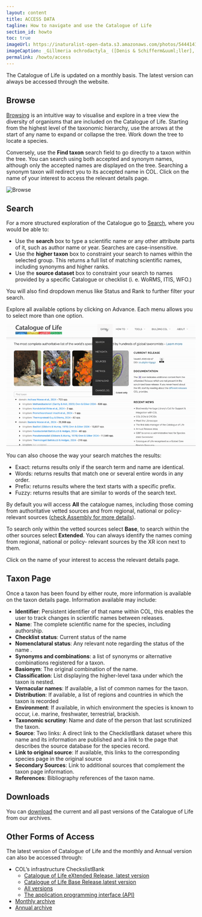 ```yaml
---
layout: content
title: ACCESS DATA
tagline: How to navigate and use the Catalogue of Life
section_id: howto
toc: true
imageUrl: https://inaturalist-open-data.s3.amazonaws.com/photos/544414126/large.jpg
imageCaption: _Gillmeria ochrodactyla_ ([Denis & Schifferm&uuml;ller], 1775) - [Photo CC By Donald Hobern](https://www.flickr.com/photos/dhobern/14304880198)
permalink: /howto/access
---
```


The Catalogue of Life is updated on a monthly basis. The latest version can always be accessed through the website.

## Browse 

[Browsing](/)  is an intuitive way to visualise and explore in a tree view the diversity of organisms that are included on the Catalogue of Life. Starting from the highest level of the taxonomic hierarchy, use the arrows at the start of any name to expand or collapse the tree. Work down the tree to locate a species. 

Conversely, use the **Find taxon** search field to go directly to a taxon within the tree. You can search using both accepted and synonym names, although only the accepted names are displayed on the tree. Searching a synonym taxon will redirect you to its accepted name in COL.  Click on the name of your interest to access the relevant details page.


<img src="/images/gif/Browse.gif" alt="Browse" loading="lazy">


## Search

For a more structured exploration of the Catalogue go to [Search](/data/search), where you would be able to:

- Use the **search** box to type a scientific name or any other attribute parts of it, such as author name or year. Searches are case-insensitive.
- Use the **higher taxon** box to constraint your search to names within the selected group. This returns a full list of matching scientific names, including synonyms and higher ranks.
- Use the **source dataset** box to constraint your search to names provided by a specific Catalogue or checklist (i. e. WoRMS, ITIS, WFO.)

You will also find dropdown menus like Status and Rank to further filter your search. 

Explore all available options by clicking on Advance. Each menu allows you to select more than one option.

<img src="/images/gif/Search.gif" alt="Search" loading="lazy">

You can also choose the way your search matches the results:

- Exact: returns results only if the search term and name are identical.
- Words: returns results that match one or several entire words in any order.
- Prefix: returns results where the text starts with a specific prefix.
- Fuzzy: returns results that are similar to words of the search text.


By default you will access **All** the catalogue names, including those coming from authoritative vetted sources and from regional, national or policy- relevant sources ([check Assembly for more details](/building/assembly)).

To search only within the vetted sources select **Base**, to search within the other sources select **Extended**. You can always  identify the names coming from regional, national or policy- relevant sources by the XR icon next to them. 

Click on the name of your interest to access the relevant details page.

## Taxon Page

Once a taxon has been found by either route, more information is available on the taxon details page. Information available may include:

- **Identifier**: Persistent identifier of that name within COL, this enables the user to track changes in scientific names between releases.
- **Name**: The complete scientific name for the species, including authorship.
- **Checklist status**: Current status of the name
- **Nomenclatural status**: Any relevant note regarding the status of the name .
- **Synonyms and combinations**: a list of synonyms or alternative combinations registered for a taxon.
- **Basionym**: The original combination of the name.
- **Classification**: List displaying the higher-level taxa under which the taxon is nested.
- **Vernacular names**: If available, a list of common names for the taxon.
- **Distribution**: If available,  a list of regions and countries in which the taxon is recorded
- **Environment**: If available,  in which  environment the species is known to occur, i.e. marine, freshwater, terrestrial, brackish.
- **Taxonomic scrutiny**: Name and date of the person that last scrutinized the taxon.
- **Source**: Two links: A direct link to the ChecklistBank dataset where this name and its information are published and a link to the page that describes the source database for the species record.
- **Link to original source**: If available,  this links to the corresponding species page in the original source
- **Secondary Sources**: Link to additional sources that complement the taxon page information.
- **References**: Bibliography references of the taxon name.

 
## Downloads
You can [download](/data/download) the current and all past versions of the Catalogue of Life from our archives.


## Other Forms of Access
The latest version of Catalogue of Life and the monthly and Annual version can also be accessed through:

- COL’s infrastructure CheckslistBank
  - [Catalogue of Life eXtended Release, latest version](https://www.checklistbank.org/dataset/3LXR/about)
  - [Catalogue of Life Base Release,latest version](https://www.checklistbank.org/dataset/3LR/about)
  - [All versions](https://www.checklistbank.org/dataset?limit=50&offset=0&releasedFrom=3&sortBy=created)
  - [The application programming interface (API)](/tools/api)
- [Monthly archive](https://download.checklistbank.org/col/monthly/)
- [Annual archive](https://download.checklistbank.org/col/annual/)
